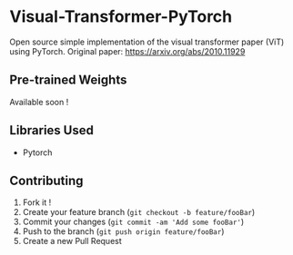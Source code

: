 # Visual-Transformer-PyTorch
Open source simple implementation of the visual transformer paper (ViT) using PyTorch.
Original paper: https://arxiv.org/abs/2010.11929


## Pre-trained Weights 
Available  soon !


## Libraries Used
- Pytorch

## Contributing

1. Fork it !
2. Create your feature branch (`git checkout -b feature/fooBar`)
3. Commit your changes (`git commit -am 'Add some fooBar'`)
4. Push to the branch (`git push origin feature/fooBar`)
5. Create a new Pull Request
